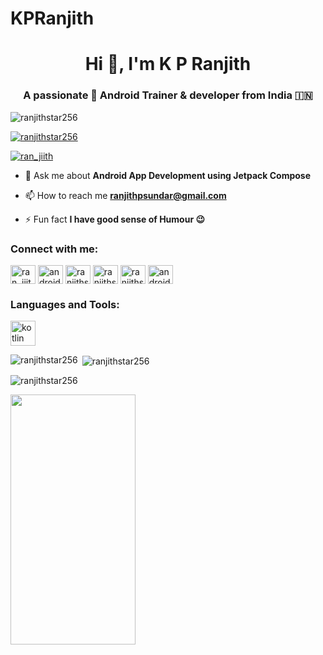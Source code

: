 # KPRanjith

<h1 align="center">Hi 👋, I'm K P Ranjith</h1>
<h3 align="center">A passionate 💜 Android Trainer & developer from India 🇮🇳</h3>

<p align="left"> <img src="https://komarev.com/ghpvc/?username=ranjithstar256&label=Profile%20views&color=0e75b6&style=flat" alt="ranjithstar256" /> </p>

<p align="left"> <a href="https://github.com/ryo-ma/github-profile-trophy"><img src="https://github-profile-trophy.vercel.app/?username=ranjithstar256" alt="ranjithstar256" /></a> </p>

<p align="left"> <a href="https://twitter.com/ran_jiith" target="blank"><img src="https://img.shields.io/twitter/follow/ran_jiith?logo=twitter&style=for-the-badge" alt="ran_jiith" /></a> </p>

- 💬 Ask me about **Android App Development using Jetpack Compose**

- 📫 How to reach me **ranjithpsundar@gmail.com**

- ⚡ Fun fact **I have good sense of Humour 😉**

<h3 align="left">Connect with me:</h3>
<p align="left">
<a href="https://twitter.com/ran_jiith" target="blank"><img align="center" src="https://raw.githubusercontent.com/rahuldkjain/github-profile-readme-generator/master/src/images/icons/Social/twitter.svg" alt="ran_jiith" height="30" width="40" /></a>
<a href="https://linkedin.com/in/androidranjith" target="blank"><img align="center" src="https://raw.githubusercontent.com/rahuldkjain/github-profile-readme-generator/master/src/images/icons/Social/linked-in-alt.svg" alt="androidranjith" height="30" width="40" /></a>
<a href="https://stackoverflow.com/users/ranjithstar256" target="blank"><img align="center" src="https://raw.githubusercontent.com/rahuldkjain/github-profile-readme-generator/master/src/images/icons/Social/stack-overflow.svg" alt="ranjithstar256" height="30" width="40" /></a>
<a href="https://fb.com/ranjithstar256" target="blank"><img align="center" src="https://raw.githubusercontent.com/rahuldkjain/github-profile-readme-generator/master/src/images/icons/Social/facebook.svg" alt="ranjithstar256" height="30" width="40" /></a>
<a href="https://instagram.com/ranjithstar256" target="blank"><img align="center" src="https://raw.githubusercontent.com/rahuldkjain/github-profile-readme-generator/master/src/images/icons/Social/instagram.svg" alt="ranjithstar256" height="30" width="40" /></a>
<a href="https://www.youtube.com/c/androidmanifester" target="blank"><img align="center" src="https://raw.githubusercontent.com/rahuldkjain/github-profile-readme-generator/master/src/images/icons/Social/youtube.svg" alt="androidmanifester" height="30" width="40" /></a>
</p>

<h3 align="left">Languages and Tools:</h3>
<p align="left"> <a href="https://kotlinlang.org" target="_blank" rel="noreferrer"> <img src="https://www.vectorlogo.zone/logos/kotlinlang/kotlinlang-icon.svg" alt="kotlin" width="40" height="40"/> </a> </p>

<p><img align="left" src="https://github-readme-stats.vercel.app/api/top-langs?username=ranjithstar256&show_icons=true&locale=en&layout=compact" alt="ranjithstar256" /></p>

<p>&nbsp;<img align="center" src="https://github-readme-stats.vercel.app/api?username=ranjithstar256&show_icons=true&locale=en" alt="ranjithstar256" /></p>

<p><img align="center" src="https://github-readme-streak-stats.herokuapp.com/?user=ranjithstar256&" alt="ranjithstar256" /></p>
<img src="https://github.com/ranjithstar256/ranjithstar256/blob/main/landing-preview-animation.gif" width="200" height="400">



